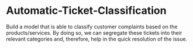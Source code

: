 # Automatic-Ticket-Classification
Build a model that is able to classify customer complaints based on the products/services. 
By doing so, we can segregate these tickets into their relevant categories and, therefore, help in the quick resolution of the issue.

